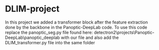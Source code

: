 # DLIM-project

In this project we added a transformer block after the feature extraction done by the backbone in the Panoptic-DeepLab code. To use this code replace the panoptic_seg.py file found here: detectron2\projects\Panoptic-DeepLab\panoptic_deeplab with our file and also add the DLIM_transformer.py file into the same folder
